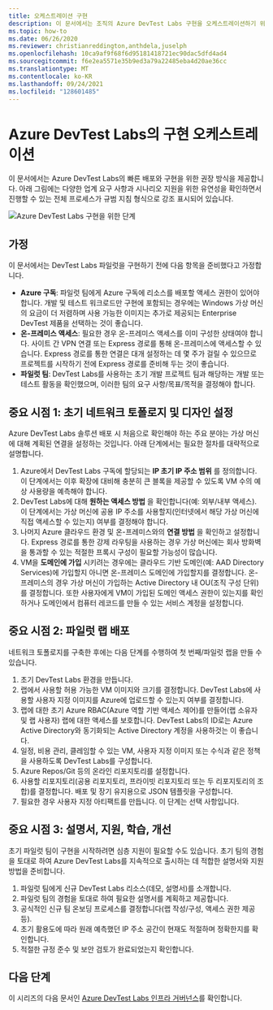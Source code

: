 ```yaml
---
title: 오케스트레이션 구현
description: 이 문서에서는 조직의 Azure DevTest Labs 구현을 오케스트레이션하기 위한 지침을 제공합니다.
ms.topic: how-to
ms.date: 06/26/2020
ms.reviewer: christianreddington,anthdela,juselph
ms.openlocfilehash: 10ca9af9f68f6d95181418721ec90dac5dfd4ad4
ms.sourcegitcommit: f6e2ea5571e35b9ed3a79a22485eba4d20ae36cc
ms.translationtype: MT
ms.contentlocale: ko-KR
ms.lasthandoff: 09/24/2021
ms.locfileid: "128601485"
---
```

# <a name="orchestrate-the-implementation-of-azure-devtest-labs"></a>Azure DevTest Labs의 구현 오케스트레이션
이 문서에서는 Azure DevTest Labs의 빠른 배포와 구현을 위한 권장 방식을 제공합니다. 아래 그림에는 다양한 업계 요구 사항과 시나리오 지원을 위한 유연성을 확인하면서 진행할 수 있는 전체 프로세스가 규범 지침 형식으로 강조 표시되어 있습니다.

![Azure DevTest Labs 구현을 위한 단계](./media/devtest-lab-guidance-orchestrate-implementation/implementation-steps.png)

## <a name="assumptions"></a>가정
이 문서에서는 DevTest Labs 파일럿을 구현하기 전에 다음 항목을 준비했다고 가정합니다.

- **Azure 구독**: 파일럿 팀에게 Azure 구독에 리소스를 배포할 액세스 권한이 있어야 합니다. 개발 및 테스트 워크로드만 구현에 포함되는 경우에는 Windows 가상 머신의 요금이 더 저렴하며 사용 가능한 이미지는 추가로 제공되는 Enterprise DevTest 제품을 선택하는 것이 좋습니다.
- **온-프레미스 액세스**: 필요한 경우 온-프레미스 액세스를 이미 구성한 상태여야 합니다. 사이트 간 VPN 연결 또는 Express 경로를 통해 온-프레미스에 액세스할 수 있습니다. Express 경로를 통한 연결은 대개 설정하는 데 몇 주가 걸릴 수 있으므로 프로젝트를 시작하기 전에 Express 경로를 준비해 두는 것이 좋습니다.
- **파일럿 팀**: DevTest Labs를 사용하는 초기 개발 프로젝트 팀과 해당하는 개발 또는 테스트 활동을 확인했으며, 이러한 팀의 요구 사항/목표/목적을 결정해야 합니다.

## <a name="milestone-1-establish-initial-network-topology-and-design"></a>중요 시점 1: 초기 네트워크 토폴로지 및 디자인 설정
Azure DevTest Labs 솔루션 배포 시 처음으로 확인해야 하는 주요 분야는 가상 머신에 대해 계획된 연결을 설정하는 것입니다. 아래 단계에서는 필요한 절차를 대략적으로 설명합니다.

1. Azure에서 DevTest Labs 구독에 할당되는 **IP 초기 IP 주소 범위** 를 정의합니다. 이 단계에서는 이후 확장에 대비해 충분히 큰 블록을 제공할 수 있도록 VM 수의 예상 사용량을 예측해야 합니다.
2. DevTest Labs에 대해 **원하는 액세스 방법** 을 확인합니다(예: 외부/내부 액세스). 이 단계에서는 가상 머신에 공용 IP 주소를 사용할지(인터넷에서 해당 가상 머신에 직접 액세스할 수 있는지) 여부를 결정해야 합니다.
3. 나머지 Azure 클라우드 환경 및 온-프레미스와의 **연결 방법** 을 확인하고 설정합니다. Express 경로를 통한 강제 라우팅을 사용하는 경우 가상 머신에는 회사 방화벽을 통과할 수 있는 적절한 프록시 구성이 필요할 가능성이 많습니다.
4. VM을 **도메인에 가입** 시키려는 경우에는 클라우드 기반 도메인(예: AAD Directory Services)에 가입할지 아니면 온-프레미스 도메인에 가입할지를 결정합니다. 온-프레미스의 경우 가상 머신이 가입하는 Active Directory 내 OU(조직 구성 단위)를 결정합니다. 또한 사용자에게 VM이 가입된 도메인 액세스 권한이 있는지를 확인하거나 도메인에서 컴퓨터 레코드를 만들 수 있는 서비스 계정을 설정합니다.

## <a name="milestone-2-deploy-the-pilot-lab"></a>중요 시점 2: 파일럿 랩 배포
네트워크 토폴로지를 구축한 후에는 다음 단계를 수행하여 첫 번째/파일럿 랩을 만들 수 있습니다.

1. 초기 DevTest Labs 환경을 만듭니다.
2. 랩에서 사용할 허용 가능한 VM 이미지와 크기를 결정합니다. DevTest Labs에 사용할 사용자 지정 이미지를 Azure에 업로드할 수 있는지 여부를 결정합니다.
3. 랩에 대한 초기 Azure RBAC(Azure 역할 기반 액세스 제어)를 만들어(랩 소유자 및 랩 사용자) 랩에 대한 액세스를 보호합니다. DevTest Labs의 ID로는 Azure Active Directory와 동기화되는 Active Directory 계정을 사용하것는 이 좋습니다.
4. 일정, 비용 관리, 클레임할 수 있는 VM, 사용자 지정 이미지 또는 수식과 같은 정책을 사용하도록 DevTest Labs를 구성합니다.
5. Azure Repos/Git 등의 온라인 리포지토리를 설정합니다.
6. 사용할 리포지토리(공용 리포지토리, 프라이빗 리포지토리 또는 두 리포지토리의 조합)를 결정합니다. 배포 및 장기 유지용으로 JSON 템플릿을 구성합니다.
7. 필요한 경우 사용자 지정 아티팩트를 만듭니다. 이 단계는 선택 사항입니다. 

## <a name="milestone-3-documentation-support-learn-and-improve"></a>중요 시점 3: 설명서, 지원, 학습, 개선
초기 파일럿 팀이 구현을 시작하려면 심층 지원이 필요할 수도 있습니다. 초기 팀의 경험을 토대로 하여 Azure DevTest Labs를 지속적으로 출시하는 데 적합한 설명서와 지원 방법을 준비합니다.

1. 파일럿 팀에게 신규 DevTest Labs 리소스(데모, 설명서)를 소개합니다.
2. 파일럿 팀의 경험을 토대로 하여 필요한 설명서를 계획하고 제공합니다.
3. 공식적인 신규 팀 온보딩 프로세스를 결정합니다(랩 작성/구성, 액세스 권한 제공 등).
4. 초기 활용도에 따라 원래 예측했던 IP 주소 공간이 현재도 적절하며 정확한지를 확인합니다.
5. 적절한 규정 준수 및 보안 검토가 완료되었는지 확인합니다.

## <a name="next-steps"></a>다음 단계
이 시리즈의 다음 문서인 [Azure DevTest Labs 인프라 거버넌스](devtest-lab-guidance-governance-resources.md)를 확인합니다.
